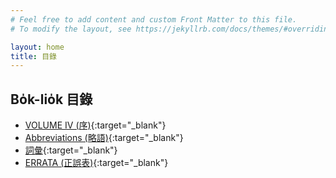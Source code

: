 ```yaml
---
# Feel free to add content and custom Front Matter to this file.
# To modify the layout, see https://jekyllrb.com/docs/themes/#overriding-theme-defaults

layout: home
title: 目錄
---
```


## Bo̍k-lio̍k 目錄
- [VOLUME IV (序)](./chheh/?page=3){:target="_blank"}
- [Abbreviations (略語)](./chheh/?page=10){:target="_blank"}
- [詞彙](./chheh/?page=11){:target="_blank"}
- [ERRATA (正誤表)](./chheh/?page=762){:target="_blank"}
